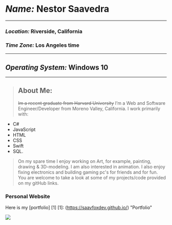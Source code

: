 # *Name:* **Nestor Saavedra**

* * *

### *Location:* **Riverside, California**

### *Time Zone:* **Los Angeles time**

* * *

## *Operating System:* **Windows 10**

* * * 

> ## **About Me:** 
> ~~Im a recent graduate from Harvard University~~
> I’m a Web and Software Engineer/Developer from Moreno Valley, California.
 I work primarily with: 
 * C#
 * JavaScript
 * HTML
 * CSS
 * Swift
 * SQL.
> On my spare time I enjoy working on Art, for example, painting, drawing & 3D-modeling.
> I am also interested in animation.
> I also enjoy fixing electronics and building gaming pc's for friends and for fun.
> You are welcome to take a look at some of my projects/code provided on my gitHub links.

### Personal Website

Here is my [portfolio] [1]
[1]: (https://saavfoxdev.github.io/) "Portfolio"

![](https://i1.wp.com/www.whats-your-sign.com/wp-content/uploads/2018/02/FoxAnimalSymbolism.jpg?zoom=1.75&fit=1600%2C1078&ssl=1)
